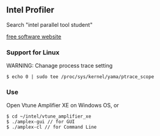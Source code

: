 ## Intel Profiler ##

Search "intel parallel tool student"

[free software website](https://software.intel.com/en-us/qualify-for-free-software/student)

### Support for Linux ###

WARNING: Chanage process trace setting

```
$ echo 0 | sudo tee /proc/sys/kernel/yama/ptrace_scope
```

### Use ###

Open Vtune Amplifier XE on Windows OS, or

```
$ cd ~/intel/vtune_amplifier_xe
$ ./amplex-gui // for GUI
$ ./amplex-cl // for Command Line
```

